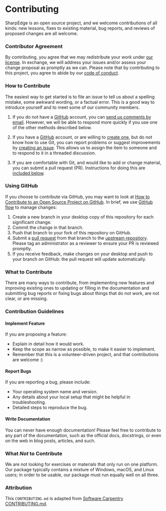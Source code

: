 # Contributing

SharpEdge is an open source project, and we welcome contributions of all kinds:
new lessons, fixes to existing material, bug reports,
and reviews of proposed changes are all welcome.

### Contributor Agreement

By contributing, you agree that we may redistribute your work under 
[our license](./LICENSE). In exchange, we will address your issues and/or assess
your change proposal as promptly as we can.
Please note that by contributing to this project,
you agree to abide by our [code of conduct](./CONDUCT.md).

### How to Contribute

The easiest way to get started is to file an issue to tell us about a spelling
mistake, some awkward wording, or a factual error. This is a good way to
introduce yourself and to meet some of our community members.

1. If you do not have a [GitHub][github] account, you can [send us comments by
   email][contact]. However, we will be able to respond more quickly if you use
   one of the other methods described below.

2. If you have a [GitHub][github] account, or are willing to [create
   one][github-join], but do not know how to use Git, you can report problems
   or suggest improvements by [creating an issue][new-issues]. This allows us to
   assign the item to someone and to respond to it in a threaded discussion.

3. If you are comfortable with Git, and would like to add or change material,
   you can submit a pull request (PR). Instructions for doing this are
   [included below](#using-github).

### Using GitHub

If you choose to contribute via GitHub, you may want to look at [How to
Contribute to an Open Source Project on GitHub][how-contribute]. In brief, we
use [GitHub flow][github-flow] to manage changes:

1. Create a new branch in your desktop copy of this repository for each
   significant change.
2. Commit the change in that branch.
3. Push that branch to your fork of this repository on GitHub.
4. Submit a [pull request][pull-request] from that branch to the [upstream repository][repo].
Please tag an administrator as a reviewer to ensure your PR is reviewed promptly.
5. If you receive feedback, make changes on your desktop and push to your
   branch on GitHub: the pull request will update automatically.

### What to Contribute

There are many ways to contribute, from implementing new features and improving
existing ones to updating or filling in the documentation and submitting bug
reports or fixing bugs about things that do not work, are not clear, or are missing.

### Contribution Guidelines

#### Implement Feature

If you are proposing a feature:

* Explain in detail how it would work.
* Keep the scope as narrow as possible, to make it easier to implement.
* Remember that this is a volunteer-driven project, and that contributions
  are welcome :)

#### Report Bugs

If you are reporting a bug, please include:

* Your operating system name and version.
* Any details about your local setup that might be helpful in troubleshooting.
* Detailed steps to reproduce the bug.

#### Write Documentation

You can never have enough documentation! Please feel free to contribute to any
part of the documentation, such as the official docs, docstrings, or even
on the web in blog posts, articles, and such.

### What *Not* to Contribute

We are not looking for exercises or materials that only run on one
platform. Our package typically contains a mixture of Windows, macOS, and
Linux users; in order to be usable, our package must run equally well on all
three.

### Attribution
This `CONTRIBUTING.md` is adapted from [Software Carpentry CONTRIBUTING.md][attribution].

[attribution]: https://github.com/swcarpentry/r-novice-inflammation/blob/main/CONTRIBUTING.md
[contact]: mailto:yuci21st@student.ubc.ca
[github]: https://github.com
[github-flow]: https://guides.github.com/introduction/flow/
[github-join]: https://github.com/join
[how-contribute]: https://egghead.io/courses/how-to-contribute-to-an-open-source-project-on-github
[issues]: https://docs.github.com/en/issues/tracking-your-work-with-issues/configuring-issues/quickstart
[new-issues]: https://docs.github.com/en/issues/tracking-your-work-with-issues/using-issues/creating-an-issue
[pull-request]: https://help.github.com/en/articles/creating-a-pull-request
[repo]: https://github.com/UBC-MDS/SharpEdge
